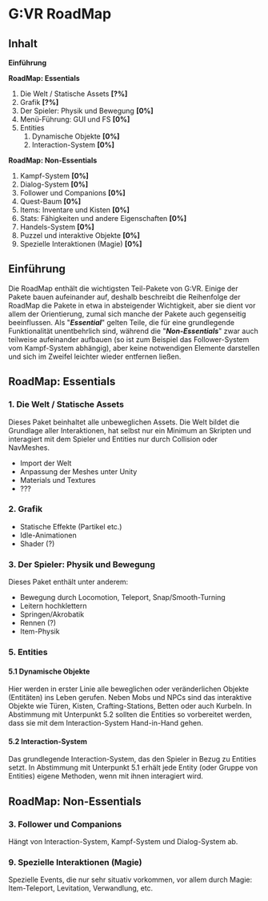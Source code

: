 # G:VR RoadMap

## Inhalt
**Einführung**

**RoadMap: Essentials**
1. Die Welt / Statische Assets **[?%]**
1. Grafik **[?%]**
1. Der Spieler: Physik und Bewegung **[0%]**
1. Menü-Führung: GUI und FS **[0%]**
1. Entities
    1. Dynamische Objekte **[0%]**
    1. Interaction-System **[0%]**
    
**RoadMap: Non-Essentials**
1. Kampf-System **[0%]**
1. Dialog-System **[0%]**
1. Follower und Companions **[0%]**
1. Quest-Baum **[0%]**
1. Items: Inventare und Kisten **[0%]**
1. Stats: Fähigkeiten und andere Eigenschaften **[0%]**
1. Handels-System **[0%]**
1. Puzzel und interaktive Objekte **[0%]**
1. Spezielle Interaktionen (Magie) **[0%]**
    

## Einführung
Die RoadMap enthält die wichtigsten Teil-Pakete von G:VR. Einige der Pakete bauen aufeinander auf, deshalb beschreibt die Reihenfolge der RoadMap die Pakete in etwa in absteigender Wichtigkeit, aber sie dient vor allem der Orientierung, zumal sich manche der Pakete auch gegenseitig beeinflussen.
Als "***Essential***" gelten Teile, die für eine grundlegende Funktionalität unentbehrlich sind, während die "***Non-Essentials***" zwar auch teilweise aufeinander aufbauen (so ist zum Beispiel das Follower-System vom Kampf-System abhängig), aber keine notwendigen Elemente darstellen und sich im Zweifel leichter wieder entfernen ließen.

## RoadMap: Essentials
### 1. Die Welt / Statische Assets
Dieses Paket beinhaltet alle unbeweglichen Assets. Die Welt bildet die Grundlage aller Interaktionen, hat selbst nur ein Minimum an Skripten und interagiert mit dem Spieler und Entities nur durch Collision oder NavMeshes.
- Import der Welt
- Anpassung der Meshes unter Unity
- Materials und Textures
- ???

### 2. Grafik
- Statische Effekte (Partikel etc.)
- Idle-Animationen
- Shader (?)

### 3. Der Spieler: Physik und Bewegung
Dieses Paket enthält unter anderem:
- Bewegung durch Locomotion, Teleport, Snap/Smooth-Turning
- Leitern hochklettern
- Springen/Akrobatik
- Rennen (?)
- Item-Physik

### 5. Entities
#### 5.1 Dynamische Objekte
Hier werden in erster Linie alle beweglichen oder veränderlichen Objekte (Entitäten) ins Leben gerufen. Neben Mobs und NPCs sind das interaktive Objekte wie Türen, Kisten, Crafting-Stations, Betten oder auch Kurbeln. In Abstimmung mit Unterpunkt 5.2 sollten die Entities so vorbereitet werden, dass sie mit dem Interaction-System Hand-in-Hand gehen.
#### 5.2 Interaction-System
Das grundlegende Interaction-System, das den Spieler in Bezug zu Entities setzt. In Abstimmung mit Unterpunkt 5.1 erhält jede Entity (oder Gruppe von Entities) eigene Methoden, wenn mit ihnen interagiert wird.

## RoadMap: Non-Essentials
### 3. Follower und Companions
Hängt von Interaction-System, Kampf-System und Dialog-System ab.

### 9. Spezielle Interaktionen (Magie)
Spezielle Events, die nur sehr situativ vorkommen, vor allem durch Magie: Item-Teleport, Levitation, Verwandlung, etc.
